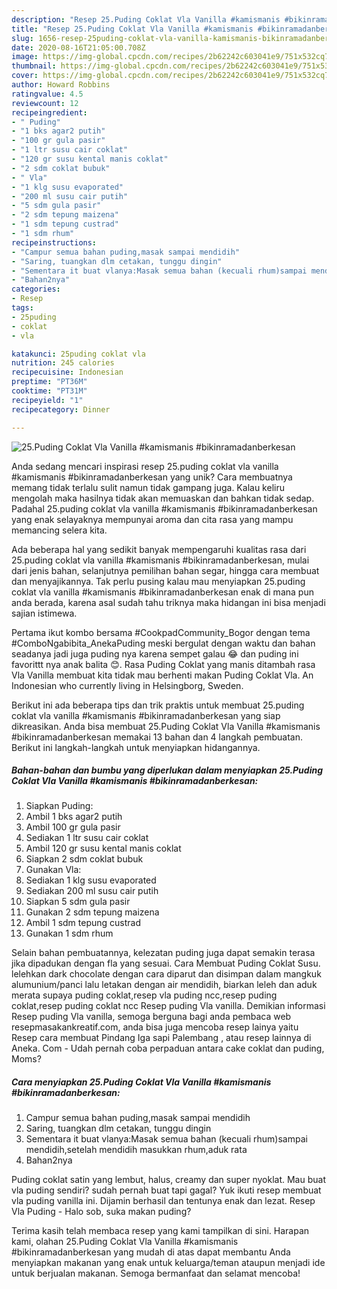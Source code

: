 ```yaml
---
description: "Resep 25.Puding Coklat Vla Vanilla #kamismanis #bikinramadanberkesan, Lezat Sekali"
title: "Resep 25.Puding Coklat Vla Vanilla #kamismanis #bikinramadanberkesan, Lezat Sekali"
slug: 1656-resep-25puding-coklat-vla-vanilla-kamismanis-bikinramadanberkesan-lezat-sekali
date: 2020-08-16T21:05:00.708Z
image: https://img-global.cpcdn.com/recipes/2b62242c603041e9/751x532cq70/25puding-coklat-vla-vanilla-kamismanis-bikinramadanberkesan-foto-resep-utama.jpg
thumbnail: https://img-global.cpcdn.com/recipes/2b62242c603041e9/751x532cq70/25puding-coklat-vla-vanilla-kamismanis-bikinramadanberkesan-foto-resep-utama.jpg
cover: https://img-global.cpcdn.com/recipes/2b62242c603041e9/751x532cq70/25puding-coklat-vla-vanilla-kamismanis-bikinramadanberkesan-foto-resep-utama.jpg
author: Howard Robbins
ratingvalue: 4.5
reviewcount: 12
recipeingredient:
- " Puding"
- "1 bks agar2 putih"
- "100 gr gula pasir"
- "1 ltr susu cair coklat"
- "120 gr susu kental manis coklat"
- "2 sdm coklat bubuk"
- " Vla"
- "1 klg susu evaporated"
- "200 ml susu cair putih"
- "5 sdm gula pasir"
- "2 sdm tepung maizena"
- "1 sdm tepung custrad"
- "1 sdm rhum"
recipeinstructions:
- "Campur semua bahan puding,masak sampai mendidih"
- "Saring, tuangkan dlm cetakan, tunggu dingin"
- "Sementara it buat vlanya:Masak semua bahan (kecuali rhum)sampai mendidih,setelah mendidih masukkan rhum,aduk rata"
- "Bahan2nya"
categories:
- Resep
tags:
- 25puding
- coklat
- vla

katakunci: 25puding coklat vla 
nutrition: 245 calories
recipecuisine: Indonesian
preptime: "PT36M"
cooktime: "PT31M"
recipeyield: "1"
recipecategory: Dinner

---
```



![25.Puding Coklat Vla Vanilla #kamismanis #bikinramadanberkesan](https://img-global.cpcdn.com/recipes/2b62242c603041e9/751x532cq70/25puding-coklat-vla-vanilla-kamismanis-bikinramadanberkesan-foto-resep-utama.jpg)

Anda sedang mencari inspirasi resep 25.puding coklat vla vanilla #kamismanis #bikinramadanberkesan yang unik? Cara membuatnya memang tidak terlalu sulit namun tidak gampang juga. Kalau keliru mengolah maka hasilnya tidak akan memuaskan dan bahkan tidak sedap. Padahal 25.puding coklat vla vanilla #kamismanis #bikinramadanberkesan yang enak selayaknya mempunyai aroma dan cita rasa yang mampu memancing selera kita.

Ada beberapa hal yang sedikit banyak mempengaruhi kualitas rasa dari 25.puding coklat vla vanilla #kamismanis #bikinramadanberkesan, mulai dari jenis bahan, selanjutnya pemilihan bahan segar, hingga cara membuat dan menyajikannya. Tak perlu pusing kalau mau menyiapkan 25.puding coklat vla vanilla #kamismanis #bikinramadanberkesan enak di mana pun anda berada, karena asal sudah tahu triknya maka hidangan ini bisa menjadi sajian istimewa.

Pertama ikut kombo bersama #CookpadCommunity_Bogor dengan tema #ComboNgabibita_AnekaPuding meski bergulat dengan waktu dan bahan seadanya jadi juga puding nya karena sempet galau 😂 dan puding ini favorittt nya anak balita 😊. Rasa Puding Coklat yang manis ditambah rasa Vla Vanilla membuat kita tidak mau berhenti makan Puding Coklat Vla. An Indonesian who currently living in Helsingborg, Sweden.


Berikut ini ada beberapa tips dan trik praktis untuk membuat 25.puding coklat vla vanilla #kamismanis #bikinramadanberkesan yang siap dikreasikan. Anda bisa membuat 25.Puding Coklat Vla Vanilla #kamismanis #bikinramadanberkesan memakai 13 bahan dan 4 langkah pembuatan. Berikut ini langkah-langkah untuk menyiapkan hidangannya.

<!--inarticleads1-->

##### Bahan-bahan dan bumbu yang diperlukan dalam menyiapkan 25.Puding Coklat Vla Vanilla #kamismanis #bikinramadanberkesan:

1. Siapkan  Puding:
1. Ambil 1 bks agar2 putih
1. Ambil 100 gr gula pasir
1. Sediakan 1 ltr susu cair coklat
1. Ambil 120 gr susu kental manis coklat
1. Siapkan 2 sdm coklat bubuk
1. Gunakan  Vla:
1. Sediakan 1 klg susu evaporated
1. Sediakan 200 ml susu cair putih
1. Siapkan 5 sdm gula pasir
1. Gunakan 2 sdm tepung maizena
1. Ambil 1 sdm tepung custrad
1. Gunakan 1 sdm rhum


Selain bahan pembuatannya, kelezatan puding juga dapat semakin terasa jika dipadukan dengan fla yang sesuai. Cara Membuat Puding Coklat Susu. lelehkan dark chocolate dengan cara diparut dan disimpan dalam mangkuk alumunium/panci lalu letakan dengan air mendidih, biarkan leleh dan aduk merata supaya puding coklat,resep vla puding ncc,resep puding coklat,resep puding coklat ncc Resep puding Vla vanilla. Demikian informasi Resep puding Vla vanilla, semoga berguna bagi anda pembaca web resepmasakankreatif.com, anda bisa juga mencoba resep lainya yaitu Resep cara membuat Pindang Iga sapi Palembang , atau resep lainnya di Aneka. Com - Udah pernah coba perpaduan antara cake coklat dan puding, Moms? 

<!--inarticleads2-->

##### Cara menyiapkan 25.Puding Coklat Vla Vanilla #kamismanis #bikinramadanberkesan:

1. Campur semua bahan puding,masak sampai mendidih
1. Saring, tuangkan dlm cetakan, tunggu dingin
1. Sementara it buat vlanya:Masak semua bahan (kecuali rhum)sampai mendidih,setelah mendidih masukkan rhum,aduk rata
1. Bahan2nya


Puding coklat satin yang lembut, halus, creamy dan super nyoklat. Mau buat vla puding sendiri? sudah pernah buat tapi gagal? Yuk ikuti resep membuat vla puding vanilla ini. Dijamin berhasil dan tentunya enak dan lezat. Resep Vla Puding - Halo sob, suka makan puding? 

Terima kasih telah membaca resep yang kami tampilkan di sini. Harapan kami, olahan 25.Puding Coklat Vla Vanilla #kamismanis #bikinramadanberkesan yang mudah di atas dapat membantu Anda menyiapkan makanan yang enak untuk keluarga/teman ataupun menjadi ide untuk berjualan makanan. Semoga bermanfaat dan selamat mencoba!
